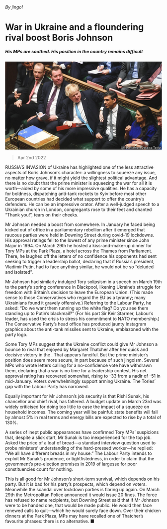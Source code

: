 ###### By jingo!

# War in Ukraine and a floundering rival boost Boris Johnson 

##### His MPs are soothed. His position in the country remains difficult 

![image](images/20220402_BRP006_0.jpg) 

> Apr 2nd 2022 

RUSSIA’S INVASION of Ukraine has highlighted one of the less attractive aspects of Boris Johnson’s character: a willingness to squeeze any issue, no matter how grave, if it might yield the slightest political advantage. And there is no doubt that the prime minister is squeezing the war for all it is worth—aided by some of his more impressive qualities. He has a capacity for boldness, dispatching anti-tank rockets to Kyiv before most other European countries had decided what support to offer the country’s defenders. He can be an impressive orator. After a well-judged speech to a Ukrainian church in London, congregants rose to their feet and chanted “Thank you!”, tears on their cheeks.

Mr Johnson needed a boost from somewhere. In January he faced being kicked out of office in a parliamentary rebellion after it emerged that raucous parties were held in Downing Street during covid-19 lockdowns. His approval ratings fell to the lowest of any prime minister since John Major in 1994. On March 29th he hosted a kiss-and-make-up dinner for Tory MPs at the Park Plaza, a hotel across the Thames from Parliament. There, he laughed off the letters of no confidence his opponents had sent seeking to trigger a leadership ballot, declaring that if Russia’s president, Vladimir Putin, had to face anything similar, he would not be so “deluded and isolated”.


Mr Johnson had similarly indulged Tory solipsism in a speech on March 19th to the party’s spring conference in Blackpool, likening Ukraine’s struggle for freedom with Britain’s decision to leave the European Union. (This made sense to those Conservatives who regard the EU as a tyranny; many Ukrainians found it gravely offensive.) Referring to the Labour Party, he asked: “Do we want them running up the white flag? Do you see them standing up to Putin’s blackmail?” (For his part Sir Keir Starmer, Labour’s leader, has used the crisis to stress his commitment to NATO membership.) The Conservative Party’s head office has produced jaunty Instagram graphics about the anti-tank missiles sent to Ukraine, emblazoned with the party logo.

Some Tory MPs suggest that the Ukraine conflict could give Mr Johnson a bounce to rival that enjoyed by Margaret Thatcher after her quick and decisive victory in the . That appears fanciful. But the prime minister’s position does seem more secure, in part because of such jingoism. Several MPs who wrote letters calling for a no-confidence vote have withdrawn them, declaring that a war is no time for a leadership contest. His net approval rating has recovered somewhat, rising to -33 from a nadir of -51 in mid-January. Voters overwhelmingly support arming Ukraine. The Tories’ gap with the Labour Party has narrowed.

Equally important for Mr Johnson’s job security is that Rishi Sunak, his chancellor and chief rival, has faltered. A budget update on March 23rd was widely criticised for doing too little to ease the impact of a squeeze on household incomes. The coming year will be painful: state benefits will fall by almost 5% in real terms and energy bills are expected to rise by a total of 130%.

A series of inept public appearances have confirmed Tory MPs’ suspicions that, despite a slick start, Mr Sunak is too inexperienced for the top job. Asked the price of a loaf of bread—a standard interview question used to probe ministers’ understanding of the hard-pressed worker—he replied: “We all have different breads in my house.” The Labour Party intends to exploit Mr Sunak’s prudence, or tightfistedness, in order to claim that the government’s pre-election promises in 2019 of largesse for poor constituencies count for nothing.

This is all good for Mr Johnson’s short-term survival, which depends on his party. But it is bad for his party’s prospects, which depend on voters. Meanwhile the scandal over lockdown parties is flaring up again. On March 29th the Metropolitan Police announced it would issue 20 fines. The force has refused to name recipients, but Downing Street said that if Mr Johnson were to be handed one, that would be made public. He would then face renewed calls to quit—which he would surely face down. Over their chicken dinners at the Park Plaza, MPs may have recalled one of Thatcher’s favourite phrases: there is no alternative. ■

